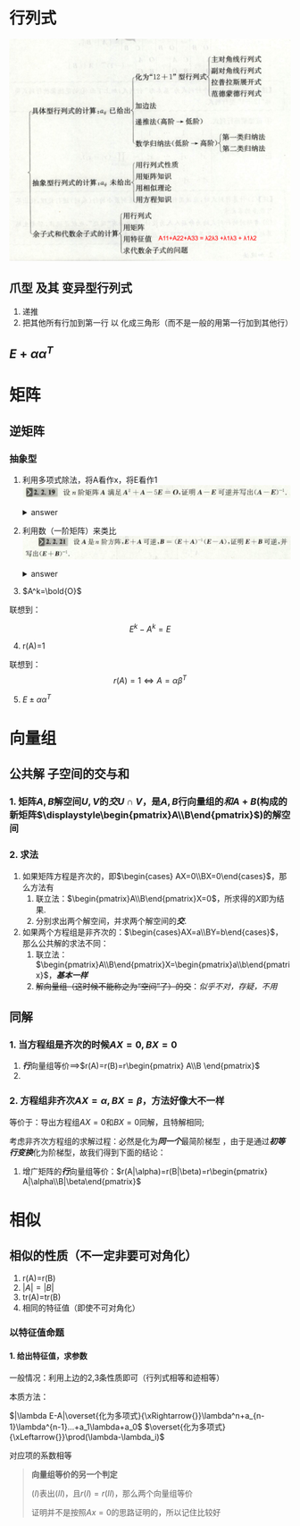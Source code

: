 # 行列式
![](2019-09-25-19-52-27.png)

## 爪型 及其 变异型行列式
1. 递推
2. 把其他所有行加到第一行 以 化成三角形（而不是一般的用第一行加到其他行）

## $E+\alpha\alpha^T$

# 矩阵

## 逆矩阵
### 抽象型
1. 利用多项式除法，将A看作x，将E看作1![](2019-09-26-15-58-23.png)

    <details>
    <summary>answer</summary>

    ![](2019-09-26-16-00-17.png)
    </details>
2. 利用数（一阶矩阵）来类比
![](2019-09-26-16-04-41.png)

    <details>
    <summary>answer</summary>

    ![](2019-09-26-16-06-07.png)
    </details>

3. $A^k=\bold{O}$

联想到：

$$
E^k-A^k=E
$$

4. r(A)=1

联想到：
$$
r(A)=1\Leftrightarrow A=\alpha\beta^T
$$

5. $E\pm\alpha\alpha^T$

# 向量组

## 公共解 子空间的交与和

### 1. 矩阵$A,B$解空间$U,V$的***交***$U\cap V$，是$A,B$行向量组的***和***$A+B$(构成的新矩阵$\displaystyle\begin{pmatrix}A\\B\end{pmatrix}$)的解空间

### 2. 求法
1. 如果矩阵方程是齐次的，即$\begin{cases}    AX=0\\BX=0\end{cases}$，那么方法有
   1. 联立法：$\begin{pmatrix}A\\B\end{pmatrix}X=0$，所求得的$X$即为结果.
   2. 分别求出两个解空间，并求两个解空间的***交***.
2. 如果两个方程组是非齐次的：$\begin{cases}AX=a\\BY=b\end{cases}$，那么公共解的求法不同：
   1. 联立法：$\begin{pmatrix}A\\B\end{pmatrix}X=\begin{pmatrix}a\\b\end{pmatrix}$，***基本一样***
   2. ~~解向量组（这时候不能称之为“空间”了）的交~~：*似乎不对，存疑，不用*
## 同解
### 1. 当方程组是齐次的时候$AX=0,BX=0$
1. ***行***向量组等价==>$r(A)=r(B)=r\begin{pmatrix}
    A\\B
\end{pmatrix}$
2. 

### 2. 方程组非齐次$AX=\alpha,BX=\beta$，方法好像大不一样
等价于：导出方程组$AX=0$和$BX=0$同解，且特解相同;

考虑非齐次方程组的求解过程：必然是化为***同一个***最简阶梯型 ，由于是通过***初等行变换***化为阶梯型，故我们得到下面的结论：
1. 增广矩阵的***行***向量组等价：$r(A|\alpha)=r(B|\beta)=r\begin{pmatrix}    A|\alpha\\B|\beta\end{pmatrix}$

# 相似
## 相似的性质（不一定非要可对角化）
1. r(A)=r(B)
2. $|A|=|B|$
3. tr(A)=tr(B)
4. 相同的特征值（即使不可对角化）

### 以特征值命题
#### 1. 给出特征值，求参数
一般情况：利用上边的2,3条性质即可（行列式相等和迹相等）

本质方法：

$|\lambda E-A|\overset{化为多项式}{\xRightarrow{}}\lambda^n+a_{n-1}\lambda^{n-1}...+a_1\lambda+a_0$
$\overset{化为多项式}{\xLeftarrow{}}\prod(\lambda-\lambda_i)$

对应项的系数相等

> **向量组等价的另一个判定**
> 
> $(I)$表出$(II)$，且$r(I)=r(II)$，那么两个向量组等价
> 
> 证明并不是按照$Ax=0$的思路证明的，所以记住比较好